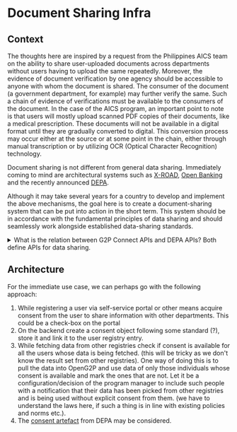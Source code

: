 # Document Sharing Infra

## Context

The thoughts here are inspired by a request from the Philippines AICS team on the ability to share user-uploaded documents across departments without users having to upload the same repeatedly. Moreover, the evidence of document verification by one agency should be accessible to anyone with whom the document is shared. The consumer of the document (a government department, for example) may further verify the same. Such a chain of evidence of verifications must be available to the consumers of the document. In the case of the AICS program, an important point to note is that users will mostly upload scanned PDF copies of their documents, like a medical prescription. These documents will not be available in a digital format until they are gradually converted to digital. This conversion process may occur either at the source or at some point in the chain, either through manual transcription or by utilizing OCR (Optical Character Recognition) technology.

Document sharing is not different from general data sharing. Immediately coming to mind are architectural systems such as [X-ROAD](https://x-road.global/), [Open Banking](https://www.openbanking.org.uk/) and the recently announced [DEPA](https://depa.world/).

Although it may take several years for a country to develop and implement the above mechanisms, the goal here is to create a document-sharing system that can be put into action in the short term. This system should be in accordance with the fundamental principles of data sharing and should seamlessly work alongside established data-sharing standards.

<details>

<summary>What is the relation between G2P Connect APIs and DEPA APIs?  Both define APIs for data sharing.</summary>

Response from Vijay:

Both complement each other. G2P Connect is primarily designed for two systems to search and get data. Multiple beneficiaries' data accessible is made possible. DEPA includes linking, discovery etc., flows and creates a network of entities and is restricted to single user data with consent artefact. The consent artefact is controlled by an independent 3rd entity called the Consent Manager. That is why I mentioned 3 independent operational models are required to cover all use cases for data sharing:

1. User-controlled wallets where the user is empowered with trusted verifiable data/credentials to share.
2. The DEPA-like architecture uses an independent data consent/data fiduciary kind of entity to obtain consent and to facilitate data sharing.
3. G2P / x-road kind architecture where consent is independently acquired by either provider (notify) or consumer (search) without any data fiduciary in the middle to exchange data.

In option #3, consent obtained through a consent manager (i.e. option 2) may also be used to fetch data by data consumer!

</details>

## Architecture

For the immediate use case, we can perhaps go with the following approach:

1. While registering a user via self-service portal or other means acquire consent from the user to share information with other departments. This could be a check-box on the portal
2. On the backend create a consent object following some standard (?), store it and link it to the user registry entry.
3. While fetching data from other registries check if consent is available for all the users whose data is being fetched. (this will be tricky as we don't know the result set from other registries).  One way of doing this is to pull the data into OpenG2P and use data of only those individuals whose consent is available and mark the ones that are not. Let it be a configuration/decision of the program manager to include such people with a notification that their data has been picked from other registries and is being used without explicit consent from them. (we have to understand the laws here, if such a thing is in line with existing policies and norms etc.).
4. The [consent artefact](https://depa.world/learn/consent-artefact) from DEPA may be considered.

